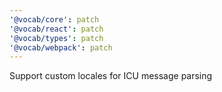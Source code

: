 ```yaml
---
'@vocab/core': patch
'@vocab/react': patch
'@vocab/types': patch
'@vocab/webpack': patch
---
```


Support custom locales for ICU message parsing
